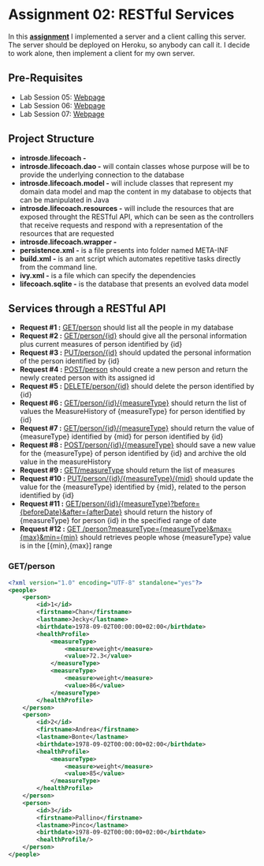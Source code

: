 # Assignment 02: RESTful Services

In this **[assignment](https://sites.google.com/a/unitn.it/introsde_2015-16/lab-sessions/assignments/assignment-2)** I implemented a server and a client calling this server. The server should be deployed on Heroku, so anybody can call it. I decide to work alone, then implement a client for my own server.


## Pre-Requisites
* Lab Session 05: [Webpage](https://sites.google.com/a/unitn.it/introsde_2015-16/lab-sessions/lab-session-5 "Permalink to LAB05: The REST architectural style & RESTful web services (1)")
* Lab Session 06: [Webpage](https://sites.google.com/a/unitn.it/introsde_2015-16/lab-sessions/lab-session-6 "Permalink to LAB06: CRUD RESTful Services (2)")
* Lab Session 07: [Webpage](https://sites.google.com/a/unitn.it/introsde_2015-16/lab-sessions/lab-session-7 "Permalink to LAB07: Reading and writing from Databases & JPA (Java Persistence API)")


## Project Structure
* **introsde.lifecoach -** 
* **introsde.lifecoach.dao -** will contain classes whose purpose will be to provide the underlying connection to the database
* **introsde.lifecoach.model -** will include classes that represent my domain data model and map the content in my database to objects that can be manipulated in Java
* **introsde.lifecoach.resources -** will include the resources that are exposed throught the RESTful API, which can be seen as the controllers that receive requests and respond with a representation of the resources that are requested
* **introsde.lifecoach.wrapper -**
* **persistence.xml -** is a file presents into folder named META-INF  
* **build.xml -** is an ant script which automates repetitive tasks directly from the command line.
* **ivy.xml -** is a file which can specify the dependencies 
* **lifecoach.sqlite -** is the database that presents an evolved data model


## Services through a RESTful API
* **Request #1 :** [GET/person]() should list all the people in my database
* **Request #2 :** [GET/person/{id}]() should give all the personal information plus current measures of person identified by {id}
* **Request #3 :** [PUT/person/{id}]() should updated the personal information of the person identified by {id}
* **Request #4 :** [POST/person]() should create a new person and return the newly created person with its assigned id
* **Request #5 :** [DELETE/person/{id}]() should delete the person identified by {id}
* **Request #6 :** [GET/person/{id}/{measureType}]() should return the list of values the MeasureHistory of {measureType} for person identified by {id}
* **Request #7 :** [GET/person/{id}/{measureType}]() should return the value of {measureType} identified by {mid} for person identified by {id}
* **Request #8 :** [POST/person/{id}/{measureType}]() should save a new value for the {measureType} of person identified by {id} and archive the old value in the measureHistory
* **Request #9 :** [GET/measureType]() should return the list of measures
* **Request #10 :** [PUT/person/{id}/{measureType}/{mid}]() should update the value for the {measureType} identified by {mid}, related to the person identified by {id}
* **Request #11 :** [GET/person/{id}/{measureType}?before={beforeDate}&after={afterDate}]() should return the history of {measureType} for person {id} in the specified range of date
* **Request #12 :** [GET /person?measureType={measureType}&max={max}&min={min}]() should retrieves people whose {measureType} value is in the [{min},{max}] range

### GET/person
```xml
<?xml version="1.0" encoding="UTF-8" standalone="yes"?>
<people>
    <person>
        <id>1</id>
        <firstname>Chan</firstname>
        <lastname>Jecky</lastname>
        <birthdate>1978-09-02T00:00:00+02:00</birthdate>
        <healthProfile>
            <measureType>
                <measure>weight</measure>
                <value>72.3</value>
            </measureType>
            <measureType>
                <measure>weight</measure>
                <value>86</value>
            </measureType>
        </healthProfile>
    </person>
    <person>
        <id>2</id>
        <firstname>Andrea</firstname>
        <lastname>Bonte</lastname>
        <birthdate>1978-09-02T00:00:00+02:00</birthdate>
        <healthProfile>
            <measureType>
                <measure>weight</measure>
                <value>85</value>
            </measureType>
        </healthProfile>
    </person>
    <person>
        <id>3</id>
        <firstname>Pallino</firstname>
        <lastname>Pinco</lastname>
        <birthdate>1978-09-02T00:00:00+02:00</birthdate>
        <healthProfile/>
    </person>
</people>
```










 